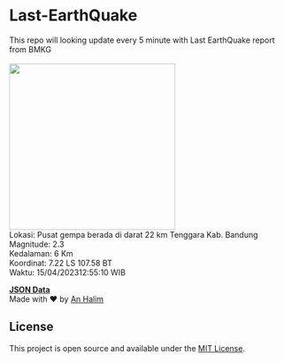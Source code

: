 # Last-EarthQuake
This repo will looking update every 5 minute with Last EarthQuake report from BMKG
<br>
<br>
<img src="https://ews.bmkg.go.id/TEWS/data/20230415125510.mmi.jpg?43122fp6enaog9ls7uo7ecy" width="300"/>
<br>
Lokasi: Pusat gempa berada di darat 22 km Tenggara Kab. Bandung <br>
Magnitude: 2.3 <br>
Kedalaman: 6 Km <br>
Koordinat: 7.22 LS 107.58 BT <br>
Waktu: 15/04/202312:55:10 WIB <br>

<a href="./data/data.json">**JSON Data**</a>
<br>
Made with ❤️ by <a href="https://github.com/an-halim">An Halim</a>
## License

This project is open source and available under the [MIT License](LICENSE).
